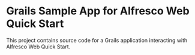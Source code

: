 Grails Sample App for Alfresco Web Quick Start
==============================================

This project contains source code for a Grails application interacting with Alfresco Web Quick Start.